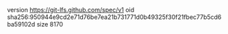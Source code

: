 version https://git-lfs.github.com/spec/v1
oid sha256:950944e9cd2e71d76be7ea21b731771d0b49325f30f21fbec77b5cd6ba59102d
size 8170
